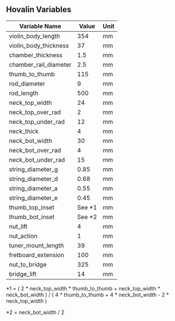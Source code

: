 ## Hovalin Variables

| Variable Name         | Value   | Unit |
|-----------------------|---------|------|
| violin_body_length    | 354     | mm   |
| violin_body_thickness | 37      | mm   |
| chamber_thickness     | 1.5     | mm   |
| chamber_rail_diameter | 2.5     | mm   |
| thumb_to_thumb        | 115     | mm   |
| rod_diameter          | 9       | mm   |
| rod_length            | 500     | mm   |
| neck_top_width        | 24      | mm   |
| neck_top_over_rad     | 2       | mm   |
| neck_top_under_rad    | 12      | mm   |
| neck_thick            | 4       | mm   |
| neck_bot_width        | 30      | mm   |
| neck_bot_over_rad     | 4       | mm   |
| neck_bot_under_rad    | 15      | mm   |
| string_diameter_g     | 0.85    | mm   |
| string_diameter_d     | 0.68    | mm   |
| string_diameter_a     | 0.55    | mm   |
| string_diameter_e     | 0.45    | mm   |
| thumb_top_inset       | See *1  | mm   |
| thumb_bot_inset       | See *2  | mm   |
| nut_lift              | 4       | mm   |
| nut_action            | 1       | mm   |
| tuner_mount_length    | 39      | mm   |
| fretboard_extension   | 100     | mm   |
| nut_to_bridge         | 325     | mm   |
| bridge_lift           | 14      | mm   |

*1 = ( 2 * neck_top_width * thumb_to_thumb + neck_top_width * neck_bot_width ) / ( 4 * thumb_to_thumb + 4 * neck_bot_width - 2 * neck_top_width )  

*2 = neck_bot_width / 2  